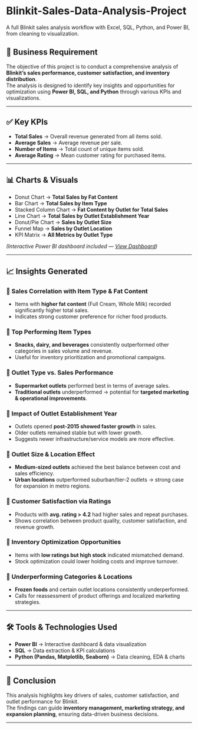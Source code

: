 # Blinkit-Sales-Data-Analysis-Project
A full Blinkit sales analysis workflow with Excel, SQL, Python, and Power BI, from cleaning to visualization.

## 📌 Business Requirement
The objective of this project is to conduct a comprehensive analysis of **Blinkit’s sales performance, customer satisfaction, and inventory distribution**.  
The analysis is designed to identify key insights and opportunities for optimization using **Power BI, SQL, and Python** through various KPIs and visualizations.

---

## ✅ Key KPIs
- **Total Sales** → Overall revenue generated from all items sold.  
- **Average Sales** → Average revenue per sale.  
- **Number of Items** → Total count of unique items sold.  
- **Average Rating** → Mean customer rating for purchased items.  

---

## 📊 Charts & Visuals
- Donut Chart → **Total Sales by Fat Content**  
- Bar Chart → **Total Sales by Item Type**  
- Stacked Column Chart → **Fat Content by Outlet for Total Sales**  
- Line Chart → **Total Sales by Outlet Establishment Year**  
- Donut/Pie Chart → **Sales by Outlet Size**  
- Funnel Map → **Sales by Outlet Location**  
- KPI Matrix → **All Metrics by Outlet Type**  

*(Interactive Power BI dashboard included — [View Dashboard](#))*  

---

## 📈 Insights Generated

### 🔹 Sales Correlation with Item Type & Fat Content
- Items with **higher fat content** (Full Cream, Whole Milk) recorded significantly higher total sales.  
- Indicates strong customer preference for richer food products.  

### 🔹 Top Performing Item Types
- **Snacks, dairy, and beverages** consistently outperformed other categories in sales volume and revenue.  
- Useful for inventory prioritization and promotional campaigns.  

### 🔹 Outlet Type vs. Sales Performance
- **Supermarket outlets** performed best in terms of average sales.  
- **Traditional outlets** underperformed → potential for **targeted marketing & operational improvements**.  

### 🔹 Impact of Outlet Establishment Year
- Outlets opened **post-2015 showed faster growth** in sales.  
- Older outlets remained stable but with lower growth.  
- Suggests newer infrastructure/service models are more effective.  

### 🔹 Outlet Size & Location Effect
- **Medium-sized outlets** achieved the best balance between cost and sales efficiency.  
- **Urban locations** outperformed suburban/tier-2 outlets → strong case for expansion in metro regions.  

### 🔹 Customer Satisfaction via Ratings
- Products with **avg. rating > 4.2** had higher sales and repeat purchases.  
- Shows correlation between product quality, customer satisfaction, and revenue growth.  

### 🔹 Inventory Optimization Opportunities
- Items with **low ratings but high stock** indicated mismatched demand.  
- Stock optimization could lower holding costs and improve turnover.  

### 🔹 Underperforming Categories & Locations
- **Frozen foods** and certain outlet locations consistently underperformed.  
- Calls for reassessment of product offerings and localized marketing strategies.  

---

## 🛠️ Tools & Technologies Used
- **Power BI** → Interactive dashboard & data visualization  
- **SQL** → Data extraction & KPI calculations  
- **Python (Pandas, Matplotlib, Seaborn)** → Data cleaning, EDA & charts  

---

## 📌 Conclusion
This analysis highlights key drivers of sales, customer satisfaction, and outlet performance for Blinkit.  
The findings can guide **inventory management, marketing strategy, and expansion planning**, ensuring data-driven business decisions.  

---
